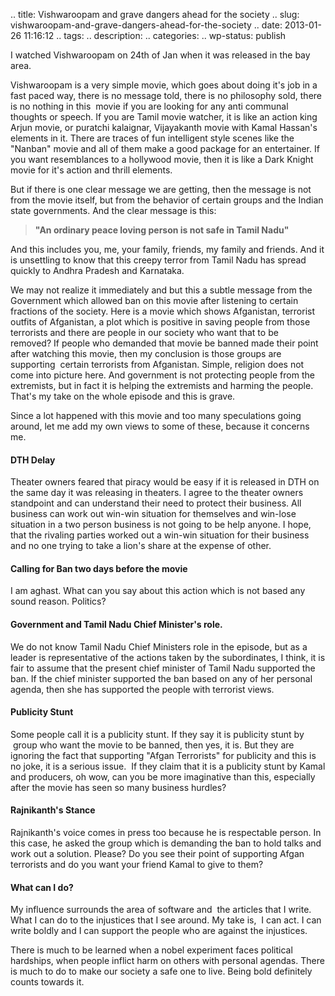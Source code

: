 .. title: Vishwaroopam and grave dangers ahead for the society
.. slug: vishwaroopam-and-grave-dangers-ahead-for-the-society
.. date: 2013-01-26 11:16:12
.. tags: 
.. description: 
.. categories: 
.. wp-status: publish

<html><body><p>I watched Vishwaroopam on 24th of Jan when it was released in the bay area.



Vishwaroopam is a very simple movie, which goes about doing it's job in a fast paced way, there is no message told, there is no philosophy sold, there is no nothing in this  movie if you are looking for any anti communal thoughts or speech. If you are Tamil movie watcher, it is like an action king Arjun movie, or puratchi kalaignar, Vijayakanth movie with Kamal Hassan's elements in it. There are traces of fun intelligent style scenes like the "Nanban" movie and all of them make a good package for an entertainer. If you want resemblances to a hollywood movie, then it is like a Dark Knight movie for it's action and thrill elements.



But if there is one clear message we are getting, then the message is not from the movie itself, but from the behavior of certain groups and the Indian state governments. And the clear message is this:

</p><blockquote><strong>"An ordinary peace loving person is not safe in Tamil Nadu"</strong></blockquote>

And this includes you, me, your family, friends, my family and friends. And it is unsettling to know that this creepy terror from Tamil Nadu has spread quickly to Andhra Pradesh and Karnataka.



We may not realize it immediately and but this a subtle message from the Government which allowed ban on this movie after listening to certain fractions of the society. Here is a movie which shows Afganistan, terrorist outfits of Afganistan, a plot which is positive in saving people from those terrorists and there are people in our society who want that to be removed? If people who demanded that movie be banned made their point after watching this movie, then my conclusion is those groups are supporting  certain terrorists from Afganistan. Simple, religion does not come into picture here. And government is not protecting people from the extremists, but in fact it is helping the extremists and harming the people. That's my take on the whole episode and this is grave.



Since a lot happened with this movie and too many speculations going around, let me add my own views to some of these, because it concerns me.

<h4>DTH Delay</h4>

Theater owners feared that piracy would be easy if it is released in DTH on the same day it was releasing in theaters. I agree to the theater owners standpoint and can understand their need to protect their business. All business can work out win-win situation for themselves and win-lose situation in a two person business is not going to be help anyone. I hope, that the rivaling parties worked out a win-win situation for their business and no one trying to take a lion's share at the expense of other.

<h4>Calling for Ban two days before the movie</h4>

I am aghast. What can you say about this action which is not based any sound reason. Politics?

<h4>Government and Tamil Nadu Chief Minister's role.</h4>

We do not know Tamil Nadu Chief Ministers role in the episode, but as a leader is representative of the actions taken by the subordinates, I think, it is fair to assume that the present chief minister of Tamil Nadu supported the ban. If the chief minister supported the ban based on any of her personal agenda, then she has supported the people with terrorist views.

<h4><span style="font-size:1em;">Publicity Stunt</span></h4>

Some people call it is a publicity stunt. If they say it is publicity stunt by  group who want the movie to be banned, then yes, it is. But they are ignoring the fact that supporting "Afgan Terrorists" for publicity and this is no joke, it is a serious issue.  If they claim that it is a publicity stunt by Kamal and producers, oh wow, can you be more imaginative than this, especially after the movie has seen so many business hurdles?

<h4>Rajnikanth's Stance</h4>

Rajnikanth's voice comes in press too because he is respectable person. In this case, he asked the group which is demanding the ban to hold talks and work out a solution. Please? Do you see their point of supporting Afgan terrorists and do you want your friend Kamal to give to them?

<h4>What can I do?</h4>

My influence surrounds the area of software and  the articles that I write. What I can do to the injustices that I see around. My take is,  I can act. I can write boldly and I can support the people who are against the injustices.



There is much to be learned when a nobel experiment faces political hardships, when people inflict harm on others with personal agendas. There is much to do to make our society a safe one to live. Being bold definitely counts towards it.</body></html>